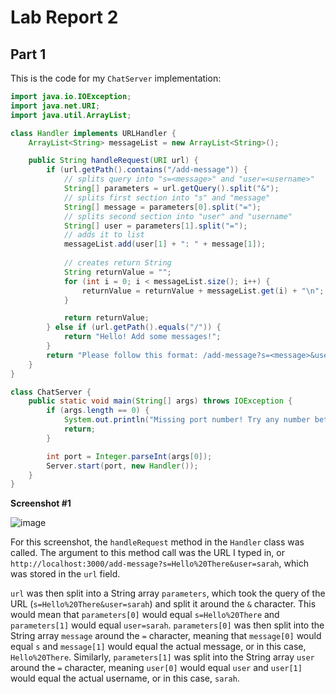 # Lab Report 2

## Part 1
This is the code for my `ChatServer` implementation:

```java
import java.io.IOException;
import java.net.URI;
import java.util.ArrayList;

class Handler implements URLHandler {
    ArrayList<String> messageList = new ArrayList<String>();

    public String handleRequest(URI url) {
        if (url.getPath().contains("/add-message")) {
            // splits query into "s=<message>" and "user=<username>"
            String[] parameters = url.getQuery().split("&");
            // splits first section into "s" and "message"
            String[] message = parameters[0].split("=");
            // splits second section into "user" and "username"
            String[] user = parameters[1].split("=");
            // adds it to list
            messageList.add(user[1] + ": " + message[1]);
            
            // creates return String
            String returnValue = "";
            for (int i = 0; i < messageList.size(); i++) {
                returnValue = returnValue + messageList.get(i) + "\n";
            }

            return returnValue;
        } else if (url.getPath().equals("/")) {
            return "Hello! Add some messages!";
        }
        return "Please follow this format: /add-message?s=<message>&user=<username>";
    }
}

class ChatServer {
    public static void main(String[] args) throws IOException {
        if (args.length == 0) {
            System.out.println("Missing port number! Try any number between 1024 to 49151");
            return;
        }

        int port = Integer.parseInt(args[0]);
        Server.start(port, new Handler());
    }
}
```

**Screenshot #1**

![image](https://github.com/sli051357/cse15l-lab-reports/assets/100035287/81135d89-12b8-41d3-9c4a-120da783ec72)

For this screenshot, the `handleRequest` method in the `Handler` class was called. The argument to this method call was the URL I typed in, or `http://localhost:3000/add-message?s=Hello%20There&user=sarah`, which was stored in the `url` field. 

`url` was then split into a String array `parameters`, which took the query of the URL (`s=Hello%20There&user=sarah`) and split it around the `&` character. This would mean that `parameters[0]` would equal `s=Hello%20There` and `parameters[1]` would equal `user=sarah`. `parameters[0]` was then split into the String array `message` around the `=` character, meaning that `message[0]` would equal `s` and `message[1]` would equal the actual message, or in this case, `Hello%20There`. Similarly, `parameters[1]` was split into the String array `user` around the `=` character, meaning `user[0]` would equal `user` and `user[1]` would equal the actual username, or in this case, `sarah`.
